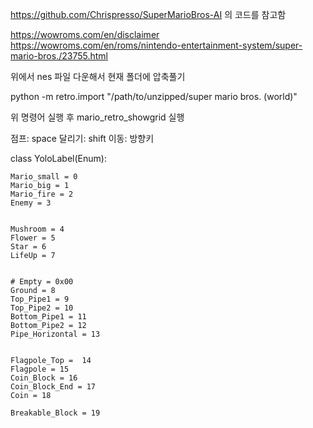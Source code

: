 https://github.com/Chrispresso/SuperMarioBros-AI 의 코드를 참고함


https://wowroms.com/en/disclaimer
https://wowroms.com/en/roms/nintendo-entertainment-system/super-mario-bros./23755.html

위에서 nes 파일 다운해서 현재 폴더에 압축풀기

python -m retro.import "/path/to/unzipped/super mario bros. (world)"

위 명령어 실행 후 mario_retro_showgrid 실행

점프: space
달리기: shift
이동: 방향키


class YoloLabel(Enum):
    
    Mario_small = 0
    Mario_big = 1
    Mario_fire = 2
    Enemy = 3


    Mushroom = 4
    Flower = 5
    Star = 6
    LifeUp = 7


    # Empty = 0x00
    Ground = 8
    Top_Pipe1 = 9
    Top_Pipe2 = 10
    Bottom_Pipe1 = 11
    Bottom_Pipe2 = 12
    Pipe_Horizontal = 13


    Flagpole_Top =  14
    Flagpole = 15
    Coin_Block = 16
    Coin_Block_End = 17
    Coin = 18

    Breakable_Block = 19

